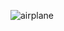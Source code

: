 ![airplane](data:image/jpeg;base64,iVBORw0KGgoAAAANSUhEUgAAAgAAAAIACAIAAAB7GkOtAAAAB3RJTUUH0AESFgINTbbB1gAAAAlwSFlzAAC4jAAAuIwBzPa7LwAG32VJ.....)
